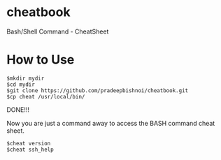 cheatbook
=========

Bash/Shell Command - CheatSheet

How to Use
=============
    $mkdir mydir
    $cd mydir
    $git clone https://github.com/pradeepbishnoi/cheatbook.git
    $cp cheat /usr/local/bin/

  DONE!!!

Now you are just a command away to access the BASH command cheat sheet.

    $cheat version
    $cheat ssh_help
